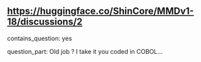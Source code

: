 ## https://huggingface.co/ShinCore/MMDv1-18/discussions/2

contains_question: yes

question_part: Old job ? I take it you coded in COBOL...